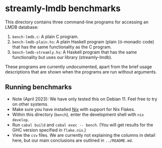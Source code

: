 # streamly-lmdb benchmarks

This directory contains three command-line programs for accessing an LMDB database:

1. `bench-lmdb.c`: A plain C program.
2. `bench-lmdb-plain.hs`: A plain Haskell program (plain `IO`-monadic code) that has the same functionality as the C program.
3. `bench-lmdb-streamly.hs`: A Haskell program that has the same functionality but uses our library (streamly-lmdb).

These programs are currently undocumented, apart from the brief usage descriptions that are shown when the programs are run without arguments.

## Running benchmarks

* Note (April 2023): We have only tested this on Debian 11. Feel free to try on other systems.
* Make sure you have installed [Nix](https://nixos.org) with support for Nix Flakes.
* Within this directory (`bench`), enter the development shell with `nix develop`.
* Run `cabal build` and `cabal exec -- bench`. (You will get results for the GHC version specified in `flake.nix`.)
* View the `csv` files. We are currently not explaining the columns in detail here, but our main conclusions are outlined in `../README.md`.
